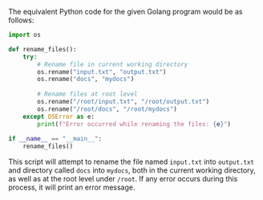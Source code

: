  The equivalent Python code for the given Golang program would be as follows:

```python
import os

def rename_files():
    try:
        # Rename file in current working directory
        os.rename("input.txt", "output.txt")
        os.rename("docs", "mydocs")
        
        # Rename files at root level
        os.rename("/root/input.txt", "/root/output.txt")
        os.rename("/root/docs", "/root/mydocs")
    except OSError as e:
        print(f"Error occurred while renaming the files: {e}")
    
if __name__ == "__main__":
    rename_files()
```
This script will attempt to rename the file named `input.txt` into `output.txt` and directory called `docs` into `mydocs`, both in the current working directory, as well as at the root level under `/root`. If any error occurs during this process, it will print an error message.

